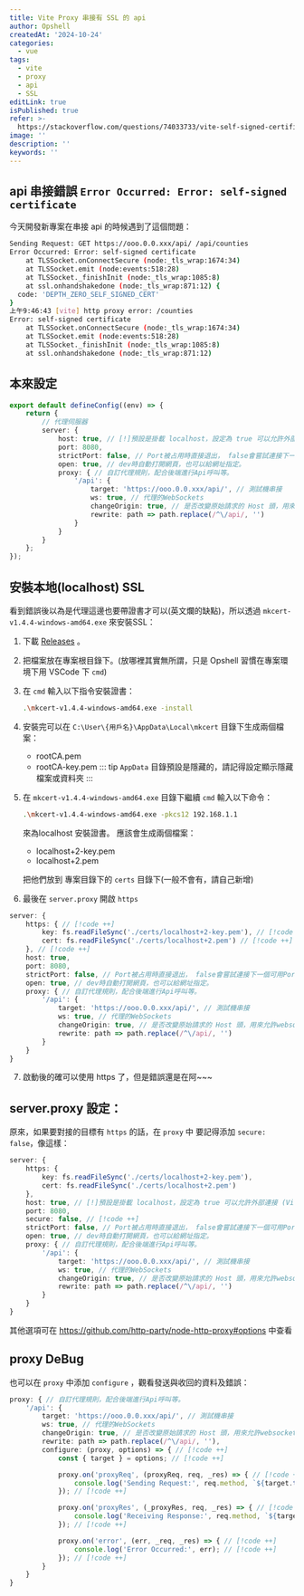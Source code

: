```yaml
---
title: Vite Proxy 串接有 SSL 的 api
author: Opshell
createdAt: '2024-10-24'
categories:
  - vue
tags:
  - vite
  - proxy
  - api
  - SSL
editLink: true
isPublished: true
refer: >-
  https://stackoverflow.com/questions/74033733/vite-self-signed-certificate-error-when-calling-local-api
image: ''
description: ''
keywords: ''
---
```

## api 串接錯誤 `Error Occurred: Error: self-signed certificate`
今天開發新專案在串接 api 的時候遇到了這個問題：

```sh
Sending Request: GET https://ooo.0.0.xxx/api/ /api/counties
Error Occurred: Error: self-signed certificate
    at TLSSocket.onConnectSecure (node:_tls_wrap:1674:34)
    at TLSSocket.emit (node:events:518:28)
    at TLSSocket._finishInit (node:_tls_wrap:1085:8)
    at ssl.onhandshakedone (node:_tls_wrap:871:12) {
  code: 'DEPTH_ZERO_SELF_SIGNED_CERT'
}
上午9:46:43 [vite] http proxy error: /counties
Error: self-signed certificate
    at TLSSocket.onConnectSecure (node:_tls_wrap:1674:34)
    at TLSSocket.emit (node:events:518:28)
    at TLSSocket._finishInit (node:_tls_wrap:1085:8)
    at ssl.onhandshakedone (node:_tls_wrap:871:12)
```

## 本來設定
```ts
export default defineConfig((env) => {
    return {
        // 代理伺服器
        server: {
            host: true, // [!]預設是掛載 localhost，設定為 true 可以允許外部連接 (Vite 才能連 Docker Container 的 port)
            port: 8080,
            strictPort: false, // Port被占用時直接退出， false會嘗試連接下一個可用Port
            open: true, // dev時自動打開網頁，也可以給網址指定。
            proxy: { // 自訂代理規則，配合後端進行Api呼叫等。
                '/api': {
                    target: 'https://ooo.0.0.xxx/api/', // 測試機串接
                    ws: true, // 代理的WebSockets
                    changeOrigin: true, // 是否改變原始請求的 Host 頭，用來允許websockets跨域
                    rewrite: path => path.replace(/^\/api/, '')
                }
            }
        }
    };
});
```

## 安裝本地(localhost) SSL
看到錯誤後以為是代理這邊也要帶證書才可以(英文爛的缺點)，所以透過 `mkcert-v1.4.4-windows-amd64.exe` 來安裝SSL：

1. 下載 [Releases](https://github.com/FiloSottile/mkcert/releases) 。
2. 把檔案放在專案根目錄下。(放哪裡其實無所謂，只是 Opshell 習慣在專案環境下用 VSCode 下 `cmd`)
3. 在 `cmd` 輸入以下指令安裝證書：
    ```sh
    .\mkcert-v1.4.4-windows-amd64.exe -install
    ```
4. 安裝完可以在 `C:\User\{用戶名}\AppData\Local\mkcert` 目錄下生成兩個檔案：
    - rootCA.pem
    - rootCA-key.pem
    ::: tip
    `AppData` 目錄預設是隱藏的，請記得設定顯示隱藏檔案或資料夾
    :::

5. 在 `mkcert-v1.4.4-windows-amd64.exe` 目錄下繼續 `cmd` 輸入以下命令：
    ```sh
    .\mkcert-v1.4.4-windows-amd64.exe -pkcs12 192.168.1.1
    ```
    來為localhost 安裝證書。
    應該會生成兩個檔案：
    - localhost+2-key.pem
    - localhost+2.pem

    把他們放到 專案目錄下的 `certs` 目錄下(一般不會有，請自己新增)

6. 最後在 `server.proxy` 開啟 `https`
```ts
server: {
    https: { // [!code ++]
        key: fs.readFileSync('./certs/localhost+2-key.pem'), // [!code ++]
        cert: fs.readFileSync('./certs/localhost+2.pem') // [!code ++]
    }, // [!code ++]
    host: true,
    port: 8080,
    strictPort: false, // Port被占用時直接退出， false會嘗試連接下一個可用Port
    open: true, // dev時自動打開網頁，也可以給網址指定。
    proxy: { // 自訂代理規則，配合後端進行Api呼叫等。
        '/api': {
            target: 'https://ooo.0.0.xxx/api/', // 測試機串接
            ws: true, // 代理的WebSockets
            changeOrigin: true, // 是否改變原始請求的 Host 頭，用來允許websockets跨域
            rewrite: path => path.replace(/^\/api/, '')
        }
    }
}
```

7. 啟動後的確可以使用 https 了，但是錯誤還是在阿~~~

## server.proxy 設定：
原來，如果要對接的目標有 `https` 的話，在 `proxy` 中 要記得添加 `secure: false`，像這樣：
```ts
server: {
    https: {
        key: fs.readFileSync('./certs/localhost+2-key.pem'),
        cert: fs.readFileSync('./certs/localhost+2.pem')
    },
    host: true, // [!]預設是掛載 localhost，設定為 true 可以允許外部連接 (Vite 才能連 Docker Container 的 port)
    port: 8080,
    secure: false, // [!code ++]
    strictPort: false, // Port被占用時直接退出， false會嘗試連接下一個可用Port
    open: true, // dev時自動打開網頁，也可以給網址指定。
    proxy: { // 自訂代理規則，配合後端進行Api呼叫等。
        '/api': {
            target: 'https://ooo.0.0.xxx/api/', // 測試機串接
            ws: true, // 代理的WebSockets
            changeOrigin: true, // 是否改變原始請求的 Host 頭，用來允許websockets跨域
            rewrite: path => path.replace(/^\/api/, '')
        }
    }
}
```
其他選項可在 https://github.com/http-party/node-http-proxy#options 中查看

## proxy DeBug
也可以在 `proxy` 中添加 `configure` ，觀看發送與收回的資料及錯誤：
```ts
proxy: { // 自訂代理規則，配合後端進行Api呼叫等。
    '/api': {
        target: 'https://ooo.0.0.xxx/api/', // 測試機串接
        ws: true, // 代理的WebSockets
        changeOrigin: true, // 是否改變原始請求的 Host 頭，用來允許websockets跨域
        rewrite: path => path.replace(/^\/api/, ''),
        configure: (proxy, options) => { // [!code ++]
            const { target } = options; // [!code ++]

            proxy.on('proxyReq', (proxyReq, req, _res) => { // [!code ++]
                console.log('Sending Request:', req.method, `${target.toString()} ${proxyReq.path}`); // [!code ++]
            }); // [!code ++]

            proxy.on('proxyRes', (_proxyRes, req, _res) => { // [!code ++]
                console.log('Receiving Response:', req.method, `${target.toString()} ${req.url}`); // [!code ++]
            }); // [!code ++]

            proxy.on('error', (err, _req, _res) => { // [!code ++]
                console.log('Error Occurred:', err); // [!code ++]
            }); // [!code ++]
        }
    }
}

```
